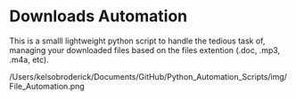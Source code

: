 # Downloads Automation

This is a smalll lightweight python script to handle the tedious task of,
managing your downloaded files based on the files extention (.doc, .mp3, .m4a, etc).
 
/Users/kelsobroderick/Documents/GitHub/Python_Automation_Scripts/img/File_Automation.png

 ## 